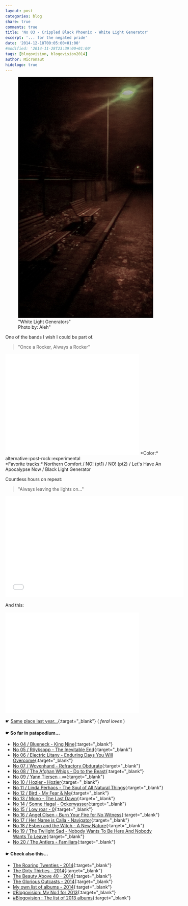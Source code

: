 ```yaml
---
layout: post
categories: blog
share: true
comments: true
title: 'No 03 - Crippled Black Phoenix - White Light Generator'
excerpt: '... for the negated pride'
date: '2014-12-18T00:05:00+01:00'
#modified: '2014-11-28T23:39:00+01:00'
tags: [blogovision, blogovision2014]
author: Micronaut
hidelogo: true
---
```

<figure>
	<a href="/images/posts/blogovision/lightson.jpg"><img src="/images/posts/blogovision/lightson.jpg" alt="lightson-Image" class="center"/></a>
    <figcaption>"White Light Generators"<br/>Photo by: Aleh"</figcaption>
</figure>

One of the bands I wish I could be part of.

> "Once a Rocker, Always a Rocker"

<iframe width="420" height="315" src="//www.youtube.com/embed/_GrBji-45B4" frameborder="0" allowfullscreen>&nbsp;</iframe>
*Color:* alternative::post-rock::experimental<br/>
*Favorite tracks:* Northern Comfort  / NO! (pt1) / NO! (pt2) / Let's Have An Apocalypse Now / Black Light Generator

Countless hours on repeat: 

> "Always leaving the lights on..."

<iframe width="560" height="315" src="//www.youtube.com/embed/asePpcjl8Gs" frameborder="0" allowfullscreen>&nbsp;</iframe>

And this:

<iframe width="420" height="315" src="//www.youtube.com/embed/dzBL7YDx0Ow" frameborder="0" allowfullscreen>&nbsp;</iframe>


&#x261B; [Same place last year...](http://themicronaut.tumblr.com/post/70404554781/blogovision2013-no03){:target="_blank"} ( *feral loves* )

#### &#x261B; So far in patapodium...
* [No 04 / Blueneck - King Nine](/blog/blogovision2014-no04/){:target="_blank"}
* [No 05 / Röyksopp	 - The Inevitable End](/blog/blogovision2014-no05/){:target="_blank"}
* [No 06 / Electric Litany - Enduring Days You Will Overcome](/blog/blogovision2014-no06/){:target="_blank"}
* [No 07 / Wovenhand - Refractory Obdurate](/blog/blogovision2014-no07/){:target="_blank"}
* [No 08 / The Afghan Whigs - Do to the Beast](/blog/blogovision2014-no08/){:target="_blank"}
* [No 09 / Yann Tiersen - ∞](/blog/blogovision2014-no09/){:target="_blank"}
* [No 10 / Hozier - Hozier](/blog/blogovision2014-no10/){:target="_blank"}
* [No 11 / Linda Perhacs - The Soul of All Natural Things](/blog/blogovision2014-no11/){:target="_blank"}
* [No 12 / Bird - My Fear & Me](/blog/blogovision2014-no12/){:target="_blank"}
* [No 13 / Mono - The Last Dawn](/blog/blogovision2014-no13/){:target="_blank"}
* [No 14 / Sonne Hagal - Ockerwasser](/blog/blogovision2014-no14/){:target="_blank"}
* [No 15 / Low roar - 0](/blog/blogovision2014-no15/){:target="_blank"}
* [No 16 / Angel Olsen - Burn Your Fire for No Witness](/blog/blogovision2014-no16/){:target="_blank"}
* [No 17 / Her Name is Calla - Navigator](/blog/blogovision2014-no17/){:target="_blank"}
* [No 18 / Esben and the Witch - A New Nature](/blog/blogovision2014-no18/){:target="_blank"}
* [No 19 / The Twilight Sad - Nobody Wants To Be Here And Nobody Wants To Leave](/blog/blogovision2014-no19/){:target="_blank"}
* [No 20 / The Antlers - Familiars](/blog/blogovision2014-no20/){:target="_blank"}

#### &#x261B; Check also this…
* [The Roaring Twenties - 2014](/blog/blogovision2014-the-roaring-twenties/){:target="_blank"}
* [The Dirty Thirties - 2014](/blog/blogovision2014-the-dirty-thirties/){:target="_blank"}
* [The Beauty Above 40 - 2014](/blog/blogovision2014-the-beauty-above-40/){:target="_blank"}
* [The Glorious Outcasts - 2014](/blog/blogovision2014-the-glorious-outcasts-2014/){:target="_blank"}
* [My own list of albums - 2014](/blog/complete-list-2014/){:target="_blank"}
* [#Blogovision: My No.1 for 2013](/blog/blogovision2013-no01/){:target="_blank"}
* [#Blogovision : The list of 2013 albums](/blog/blogovision-my-own-list-of-2013-nominees-albums/){:target="_blank"}